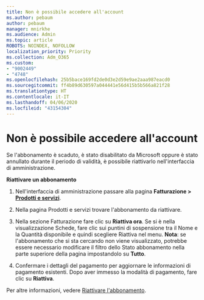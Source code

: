 ```yaml
---
title: Non è possibile accedere all'account
ms.author: pebaum
author: pebaum
manager: mnirkhe
ms.audience: Admin
ms.topic: article
ROBOTS: NOINDEX, NOFOLLOW
localization_priority: Priority
ms.collection: Adm_O365
ms.custom:
- "9002449"
- "4748"
ms.openlocfilehash: 25b5bace169fd2de0d3e2d59e9ae2aaa987eacd0
ms.sourcegitcommit: ff4b89d630597a044441e56d415b5b566a821f28
ms.translationtype: HT
ms.contentlocale: it-IT
ms.lasthandoff: 04/06/2020
ms.locfileid: "43154304"
---
```

# <a name="unable-to-access-my-account"></a>Non è possibile accedere all'account

Se l'abbonamento è scaduto, è stato disabilitato da Microsoft oppure è stato annullato durante il periodo di validità, è possibile riattivarlo nell'interfaccia di amministrazione.

**Riattivare un abbonamento**

1. Nell'interfaccia di amministrazione passare alla pagina **Fatturazione > [Prodotti e servizi](https://go.microsoft.com/fwlink/p/?linkid=842054)**.

2. Nella pagina Prodotti e servizi trovare l'abbonamento da riattivare.

3. Nella sezione Fatturazione fare clic su **Riattiva ora**.  Se si è nella visualizzazione Schede, fare clic sui puntini di sospensione tra il Nome e la Quantità disponibile e quindi scegliere Riattiva nel menu. **Nota**: se l'abbonamento che si sta cercando non viene visualizzato, potrebbe essere necessario modificare il filtro dello Stato abbonamento nella parte superiore della pagina impostandolo su **Tutto**.

4. Confermare i dettagli del pagamento per aggiornare le informazioni di pagamento esistenti. Dopo aver immesso la modalità di pagamento, fare clic su **Riattiva**.

Per altre informazioni, vedere [Riattivare l'abbonamento](https://docs.microsoft.com/office365/admin/subscriptions-and-billing/reactivate-your-subscription).
